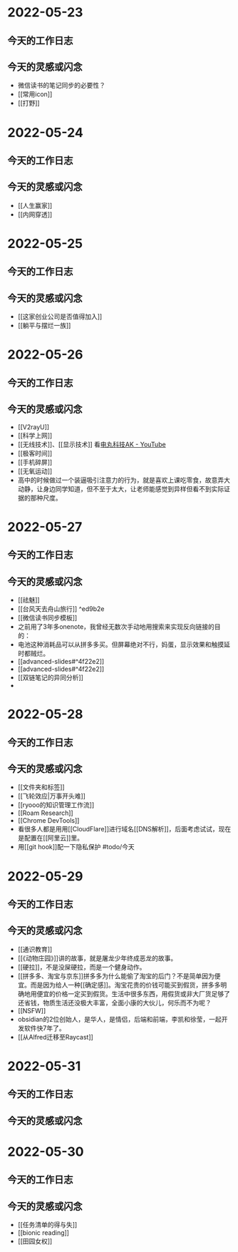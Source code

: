 # 2022-05-23

## 今天的工作日志

## 今天的灵感或闪念
- 微信读书的笔记同步的必要性？
- [[常用icon]]
- [[打野]]


# 2022-05-24

## 今天的工作日志

## 今天的灵感或闪念
- [[人生赢家]]
- [[内网穿透]]

# 2022-05-25

## 今天的工作日志

## 今天的灵感或闪念
- [[这家创业公司是否值得加入]]
- [[躺平与摆烂一族]]

# 2022-05-26

## 今天的工作日志

## 今天的灵感或闪念
- [[V2rayU]]
- [[科学上网]]
- [[无线技术]]、[[显示技术]] 看[电丸科技AK - YouTube](https://www.youtube.com/c/AkilaZhang)
- [[极客时间]]
- [[手机碎屏]]
- [[无氧运动]]
- 高中的时候做过一个装逼吸引注意力的行为，就是喜欢上课吃零食，故意弄大动静，让身边同学知道，但不至于太大，让老师能感觉到异样但看不到实际证据的那种尺度。

# 2022-05-27

## 今天的工作日志
## 今天的灵感或闪念
- [[祛魅]]
- [[台风天去舟山旅行]] ^ed9b2e
- [[微信读书同步模板]]
- 之前用了3年多onenote，我曾经无数次手动地用搜索来实现反向链接的目的：
- 电池这种消耗品可以从拼多多买。但屏幕绝对不行，妈蛋，显示效果和触摸延时都贼烂。
- [[advanced-slides#^4f22e2]]
- [[advanced-slides#^4f22e2]]
- [[双链笔记的异同分析]]
-

# 2022-05-28

## 今天的工作日志
## 今天的灵感或闪念
- [[文件夹和标签]]
- [[飞轮效应|万事开头难]]
- [[ryooo的知识管理工作流]]
- [[Roam Research]]
- [[Chrome DevTools]]
- 看很多人都是用用[[CloudFlare]]进行域名[[DNS解析]]，后面考虑试试，现在是配置在[[阿里云]]里。
- 用[[git hook]]配一下隐私保护 #todo/今天 

# 2022-05-29

## 今天的工作日志

## 今天的灵感或闪念

- [[通识教育]]
- [[《动物庄园》]]讲的故事，就是屠龙少年终成恶龙的故事。
- [[硬拉]]，不是没屎硬拉，而是一个健身动作。
- [[拼多多、淘宝与京东]]拼多多为什么能偷了淘宝的后门？不是简单因为便宜。而是因为给人一种[[确定感]]。淘宝花贵的价钱可能买到假货，拼多多明确地用便宜的价格一定买到假货。生活中很多东西，用假货或非大厂货足够了还省钱，物质生活还没极大丰富，全面小康的大伙儿，何乐而不为呢？
- [[NSFW]]
- obsidian的2位创始人，是华人，是情侣，后端和前端，李凯和徐莹，一起开发软件快7年了。
- [[从Alfred迁移至Raycast]]


# 2022-05-31

## 今天的工作日志

## 今天的灵感或闪念


# 2022-05-30

## 今天的工作日志

## 今天的灵感或闪念
- [[任务清单的得与失]]
- [[bionic reading]]
- [[田园女权]]
